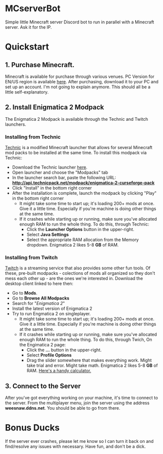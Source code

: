 # MCserverBot
Simple little Minecraft server Discord bot to run in parallel with a Minecraft server. Ask it for the IP.



# Quickstart
## 1. Purchase Minecraft. 
Minecraft is available for purchase through various venues. PC Version for EN/US region is available [here](https://minecraft.net/en-us/store/?ref=m). After purchasing, download it to your PC and set up an account. I'm not going to explain anymore. This should all be a little self-explanatory.
## 2. Install Enigmatica 2 Modpack
The Enigmatica 2 Modpack is available through the Technic and Twitch launchers.

### Installing from Technic
[Technic](https://www.technicpack.net) is a modified Minecraft launcher that allows for several Minecraft mod packs to be installed at the same time. To install this modpack via Technic:
- Download the Technic launcher [here](https://www.technicpack.net/download).
- Open launcher and choose the "Modpacks" tab
- In the launcher search bar, paste the following URL: **http://api.technicpack.net/modpack/enigmatica-2-curseforge-pack**
- Click "Install" in the bottom right corner
- After the installation is complete, launch the modpack by clicking "Play" in the bottom right corner
  - It might take some time to start up; it's loading 200+ mods at once. Give it a little time. Especially if you're machine is doing other things at the same time.
  - If it crashes while starting up or running, make sure you've allocated enough RAM to run the whole thing. To do this, through Technic:
    - Click the **Launcher Options** button in the upper-right. 
    - Select **Java Settings**
    - Select the appropriate RAM allocation from the Memory dropdown. Enigmatica 2 likes 5-8 **GB** of RAM. 


### Installing from Twitch
[Twitch](https://app.twitch.tv/download) is a streaming service that also provides some other fun tools. Of these, pre-built modpacks - colections of mods all organized so they don't mess each other up - are the ones we're interested in. Download the desktop client linked to here then: 
- Go to **Mods**.
- Go to **Browse All Modpacks**
- Search for "*Enigmatica 2*"
- Install the latest version of Enigmatica 2
- Try to run Engmatica 2 on singleplayer.
  - It might take some time to start up; it's loading 200+ mods at once. Give it a little time. Especially if you're machine is doing other things at the same time.
  - If it crashes while starting up or running, make sure you've allocated enough RAM to run the whole thing. To do this, through Twich, On the Engimatica 2 page:
    - Click the **...** button in the upper-right. 
    - Select **Profile Options**
    - Drag the slider somewhere that makes everything work. Might take trial and error. Might take math. Enigmatica 2 likes 5-8 **GB** of RAM. [Here's a handy calculator.](https://www.unitconverters.net/data-storage/mb-to-gb.htm) 
             
## 3. Connect to the Server
After you've got everything working on your machine, it's time to connect to the server. From the multiplayer menu, join the server using the address **weesnaw.ddns.net**. You should be able to go from there.
    
# Bonus Ducks
If the server ever crashes, please let me know so I can turn it back on and find/resolve any issues with necessary. Have fun, and don't be a dick.
